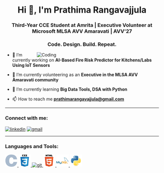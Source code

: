 <h1 align="center">Hi 👋, I'm Prathima Rangavajjula</h1>
<h3 align="center">Third-Year CCE Student at Amrita | Executive Volunteer at Microsoft MLSA AVV Amaravati | AVV'27</h3>
<h3 align="center">Code. Design. Build. Repeat.</h3>

<img align="right" alt="Coding" width="400" src="https://user-images.githubusercontent.com/102985224/211582827-8fd748d6-9181-4c5f-a620-76168b861a4d.gif">

- 🔭 I’m currently working on **AI-Based Fire Risk Predictor for Kitchens/Labs Using IoT Sensors**

- 🔭 I’m currently volunteering as an **Executive in the MLSA AVV Amaravati community**

- 🌱 I’m currently learning **Big Data Tools, DSA with Python**

- 📫 How to reach me **prathimarangavajjula@gmail.com**

---

<h3 align="left">Connect with me:</h3>
<p align="left">
<a href="https://linkedin.com/in/your-linkedin" target="blank"><img align="center" src="https://img.icons8.com/color/48/000000/linkedin.png" alt="linkedin" height="30" width="30" /></a>
<a href="mailto:prathimarangavajjula@gmail.com"><img align="center" src="https://img.icons8.com/color/48/000000/gmail.png" alt="gmail" height="30" width="30" /></a>
</p>

---

<h3 align="left">Languages and Tools:</h3>
<p align="left">
  <a href="https://www.cprogramming.com/" target="_blank" rel="noreferrer"> 
    <img src="https://raw.githubusercontent.com/devicons/devicon/master/icons/c/c-original.svg" alt="c" width="40" height="40"/> 
  </a> 
  <a href="https://www.w3schools.com/css/" target="_blank" rel="noreferrer"> 
    <img src="https://raw.githubusercontent.com/devicons/devicon/master/icons/css3/css3-original-wordmark.svg" alt="css3" width="40" height="40"/> 
  </a> 
  <a href="https://git-scm.com/" target="_blank" rel="noreferrer"> 
    <img src="https://www.vectorlogo.zone/logos/git-scm/git-scm-icon.svg" alt="git" width="40" height="40"/> 
  </a> 
  <a href="https://www.w3.org/html/" target="_blank" rel="noreferrer"> 
    <img src="https://raw.githubusercontent.com/devicons/devicon/master/icons/html5/html5-original-wordmark.svg" alt="html5" width="40" height="40"/> 
  </a> 
  <a href="https://www.mysql.com/" target="_blank" rel="noreferrer"> 
    <img src="https://raw.githubusercontent.com/devicons/devicon/master/icons/mysql/mysql-original-wordmark.svg" alt="mysql" width="40" height="40"/> 
  </a> 
  <a href="https://www.python.org" target="_blank" rel="noreferrer"> 
    <img src="https://raw.githubusercontent.com/devicons/devicon/master/icons/python/python-original.svg" alt="python" width="40" height="40"/> 
  </a> 
</p>
